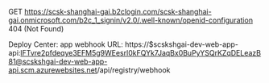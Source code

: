 GET https://scsk-shanghai-gai.b2clogin.com/scsk-shanghai-gai.onmicrosoft.com/b2c_1_signin/v2.0/.well-known/openid-configuration 404 (Not Found)

Deploy Center:
app webhook URL: https://$scskshgai-dev-web-app-api:lFTvre2pfdeqye3EFM5g9WEesrl0kFQYk7JaqBx0BuPyYSQrKZqDELeazB81@scskshgai-dev-web-app-api.scm.azurewebsites.net/api/registry/webhook

